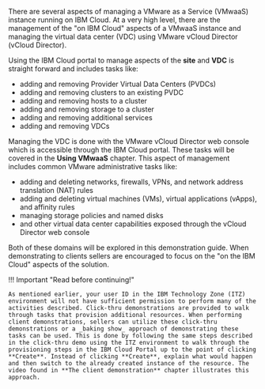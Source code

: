 There are several aspects of managing a VMware as a Service (VMwaaS) instance running on IBM Cloud. At a very high level, there are the management of the "on IBM Cloud" aspects of a VMwaaS instance and managing the virtual data center (VDC) using VMware vCloud Director (vCloud Director). 

Using the IBM Cloud portal to manage aspects of the **site** and **VDC** is straight forward and includes tasks like:

- adding and removing Provider Virtual Data Centers (PVDCs)
- adding and removing clusters to an existing PVDC
- adding and removing hosts to a cluster
- adding and removing storage to a cluster
- adding and removing additional services
- adding and removing VDCs

Managing the VDC is done with the VMware vCloud Director web console which is accessible through the IBM Cloud portal. These tasks will be covered in the **Using VMwaaS** chapter. This aspect of management includes common VMware administrative tasks like:

- adding and deleting networks, firewalls, VPNs, and network address translation (NAT) rules
- adding and deleting virtual machines (VMs), virtual applications (vApps), and affinity rules
- managing storage policies and named disks
- and other virtual data center capabilities exposed through the vCloud Director web console

Both of these domains will be explored in this demonstration guide. When demonstrating to clients sellers are encouraged to focus on the "on the IBM Cloud" aspects of the solution.

!!! Important "Read before continuing!"

    As mentioned earlier, your user ID in the IBM Technology Zone (ITZ) environment will not have sufficient permission to perform many of the activities described. Click-thru demonstrations are provided to walk through tasks that provision additional resources. When performing client demonstrations, sellers can utilize these click-thru demonstrations or a _baking show_ approach of demonstrating these tasks can be used. This is done by following the same steps described in the click-thru demo using the ITZ environment to walk through the provisioning steps in the IBM Cloud Portal up to the point of clicking **Create**. Instead of clicking **Create**, explain what would happen and then switch to the already created instance of the resource. The video found in **The client demonstration** chapter illustrates this approach.

